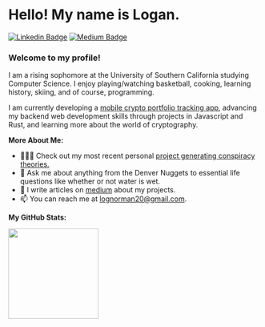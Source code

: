 # Hello! My name is Logan. 

[![Linkedin Badge](https://img.shields.io/badge/-LinkedIn-0e76a8?style=flat-square&logo=Linkedin&logoColor=white)](https://www.linkedin.com/in/logannorman/)
[![Medium Badge](https://img.shields.io/badge/medium-%2312100E.svg?&style=for-square&logo=medium&logoColor=white)](https://lognorman.medium.com/)

### Welcome to my profile!

I am a rising sophomore at the University of Southern California studying Computer Science. I enjoy playing/watching basketball, cooking, learning history, skiing, and of course, programming.

I am currently developing a [mobile crypto portfolio tracking app](https://github.com/lognorman20/pocket_watching), advancing my backend web development skills through projects in Javascript and Rust, and learning more about the world of cryptography.

**More About Me:**

- 👨🏻‍💻 Check out my most recent personal [project generating conspiracy theories.](https://medium.com/codex/generating-conspiracy-theories-with-machine-learning-gpt-2-28e9c416b367)
- 💬 Ask me about anything from the Denver Nuggets to essential life questions like whether or not water is wet.
- 📝 I write articles on [medium](https://lognorman.medium.com/) about my projects.
- 📫 You can reach me at lognorman20@gmail.com.


**My GitHub Stats:**
<p>
  <img height="180em" src="https://github-readme-stats.vercel.app/api?username=lognorman20&show_icons=true&hide_border=true&&count_private=true&include_all_commits=true" />
</p>
